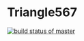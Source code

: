 # Triangle567
 [![build status of master](https://travis-ci.org/maramalr/Triangle567.svg?branch=master)](https://travis-ci.org/maramalr/Triangle567)

